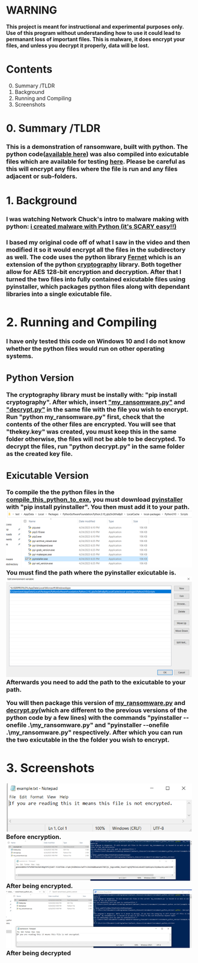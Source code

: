 # <h1><b>WARNING</b></h1>
<b>This project is meant for instructional and experimental purposes only. Use of this program without understanding how to use it could lead to permanant loss of important files. This is malware, it does encrypt your files, and unless you decrypt it properly, data will be lost.</b>

# Contents
0. Summary /TLDR
1. Background
2. Running and Compiling
3. Screenshots
# 0. Summary /TLDR
<h3>This is a demonstration of ransomware, built with python. The python code(<a href="https://github.com/williammunnich/ransomware_example/tree/main/ransomware_python_version">available here</a>) was also compiled into exicutable files which are available for testing <a href="https://github.com/williammunnich/ransomware_example/tree/main/ransomware_executable_version/the_executable_files">here</a>. Please be careful as this will encrypt any files where the file is run and any files adjacent or sub-folders.</h3>

# 1. Background
<h3>I was watching Network Chuck's intro to malware making with python: <a href="https://www.youtube.com/watch?v=UtMMjXOlRQc&ab_channel=NetworkChuck">i created malware with Python (it's SCARY easy!!)</a></h3>
<h3>I based my original code off of what I saw in the video and then modified it so it would encrypt all the files in the subdirectory as well. The code uses the python library <a href="https://www.comparitech.com/blog/information-security/what-is-fernet/#:~:text=Fernet%20is%20a%20recipe%20that%20provides%20symmetric%20encryption,a%20range%20of%20different%20use%20cases%20for%20Fernet.">Fernet</a> which is an extension of the python <a href="https://pypi.org/project/cryptography/">cryptography</a> library. Both together allow for AES 128-bit encryption and decryption. After that I turned the two files into fully contained exicutable files using <href="https://pypi.org/project/pyinstaller/" a>pyinstaller</a>, which packages python files along with dependant libraries into a single exicutable file.</h>

# 2. Running and Compiling
I have only tested this code on Windows 10 and I do not know whether the python files would run on other operating systems. 
<h2><b>Python Version</b></h2>
The cryptography library must be instally with: "pip install cryptography". After which, insert <a href="https://github.com/williammunnich/ransomware_example/blob/main/ransomware_python_version/my_ransomware.py">"my_ransomware.py"</a> and <a href="https://github.com/williammunnich/ransomware_example/blob/main/ransomware_python_version/my_ransomware.py">"decrypt.py"</a> in the same file with the file you wish to encrypt. Run "python my_ransomware.py" first, check that the contents of the other files are encrypted. You will see that "thekey.key" was created, you must keep this in the same folder otherwise, the files will not be able to be decrypted. 
To decrypt the files, run "python decrypt.py" in the same folder as the created key file.

<h2><b>Exicutable Version</b></h2>
To compile the the python files in the <a href="https://github.com/williammunnich/ransomware_example/tree/main/ransomware_executable_version/compile_this_python_to_exe">compile_this_python_to_exe</a>, you must download <a href="https://pypi.org/project/pyinstaller/">pyinstaller</a> with "pip install pyinstaller". You then must add it to your path.
<img src="./readme_dependencies/pyinstaller_exe_path.PNG">
You must find the path where the pyinstaller exicutable is.
<img src="./readme_dependencies/add_to_path.PNG">
Afterwards you need to add the path to the exicutable to your path.

You will then package this version of <a href="https://github.com/williammunnich/ransomware_example/blob/main/ransomware_executable_version/compile_this_python_to_exe/my_ransomware.py">my_ransomware.py</a> and <a href="https://github.com/williammunnich/ransomware_example/blob/main/ransomware_executable_version/compile_this_python_to_exe/decrypt.py">decrypt.py</a>(which are different to the previous versions of the python code by a few lines) with the commands "pyinstaller --onefile .\my_ransomware.py" and "pyinstaller --onefile .\my_ransomware.py" respectively. 
After which you can run the two exicutable in the the folder you wish to encrypt. 




# 3. Screenshots

<div><img src="./readme_dependencies/before_enccryption.PNG">
Before encryption.
</div>
<div>
<img src="./readme_dependencies/after_encryption.PNG">
After being encrypted.
</div>
<div>
<img src="./readme_dependencies/after_decryption.PNG">
After being decrypted
</div>
 




